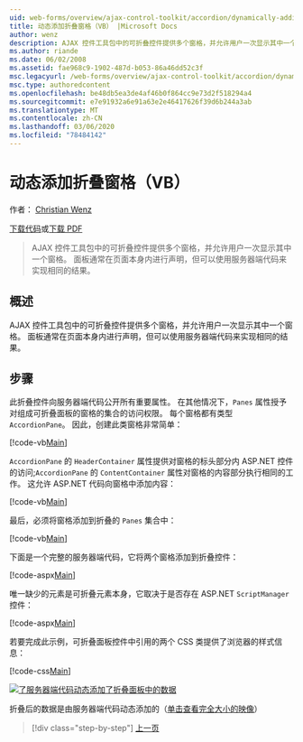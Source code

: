 ```yaml
---
uid: web-forms/overview/ajax-control-toolkit/accordion/dynamically-adding-an-accordion-pane-vb
title: 动态添加折叠窗格（VB） |Microsoft Docs
author: wenz
description: AJAX 控件工具包中的可折叠控件提供多个窗格，并允许用户一次显示其中一个窗格。 面板通常是用 。
ms.author: riande
ms.date: 06/02/2008
ms.assetid: fae968c9-1902-487d-b053-86a46dd52c3f
msc.legacyurl: /web-forms/overview/ajax-control-toolkit/accordion/dynamically-adding-an-accordion-pane-vb
msc.type: authoredcontent
ms.openlocfilehash: be48db5ea3de4af46b0f864cc9e73d2f518294a4
ms.sourcegitcommit: e7e91932a6e91a63e2e46417626f39d6b244a3ab
ms.translationtype: MT
ms.contentlocale: zh-CN
ms.lasthandoff: 03/06/2020
ms.locfileid: "78484142"
---
```

# <a name="dynamically-adding-an-accordion-pane-vb"></a>动态添加折叠窗格（VB）

作者： [Christian Wenz](https://github.com/wenz)

[下载代码](https://download.microsoft.com/download/5/6/d/56d50cef-2011-4c8f-9891-7edc6dc57df9/Accordion2.vb.zip)或[下载 PDF](https://download.microsoft.com/download/6/7/1/6718d452-ff89-4d3f-a90e-c74ec2d636a3/accordion2VB.pdf)

> AJAX 控件工具包中的可折叠控件提供多个窗格，并允许用户一次显示其中一个窗格。 面板通常在页面本身内进行声明，但可以使用服务器端代码来实现相同的结果。

## <a name="overview"></a>概述

AJAX 控件工具包中的可折叠控件提供多个窗格，并允许用户一次显示其中一个窗格。 面板通常在页面本身内进行声明，但可以使用服务器端代码来实现相同的结果。

## <a name="steps"></a>步骤

此折叠控件向服务器端代码公开所有重要属性。 在其他情况下，`Panes` 属性授予对组成可折叠面板的窗格的集合的访问权限。 每个窗格都有类型 `AccordionPane`。 因此，创建此类窗格非常简单：

[!code-vb[Main](dynamically-adding-an-accordion-pane-vb/samples/sample1.vb)]

`AccordionPane` 的 `HeaderContainer` 属性提供对窗格的标头部分内 ASP.NET 控件的访问;`AccordionPane` 的 `ContentContainer` 属性对窗格的内容部分执行相同的工作。 这允许 ASP.NET 代码向窗格中添加内容：

[!code-vb[Main](dynamically-adding-an-accordion-pane-vb/samples/sample2.vb)]

最后，必须将窗格添加到折叠的 `Panes` 集合中：

[!code-vb[Main](dynamically-adding-an-accordion-pane-vb/samples/sample3.vb)]

下面是一个完整的服务器端代码，它将两个窗格添加到折叠控件：

[!code-aspx[Main](dynamically-adding-an-accordion-pane-vb/samples/sample4.aspx)]

唯一缺少的元素是可折叠元素本身，它取决于是否存在 ASP.NET `ScriptManager` 控件：

[!code-aspx[Main](dynamically-adding-an-accordion-pane-vb/samples/sample5.aspx)]

若要完成此示例，可折叠面板控件中引用的两个 CSS 类提供了浏览器的样式信息：

[!code-css[Main](dynamically-adding-an-accordion-pane-vb/samples/sample6.css)]

[![了服务器端代码动态添加了折叠面板中的数据](dynamically-adding-an-accordion-pane-vb/_static/image2.png)](dynamically-adding-an-accordion-pane-vb/_static/image1.png)

折叠后的数据是由服务器端代码动态添加的（[单击查看完全大小的映像](dynamically-adding-an-accordion-pane-vb/_static/image3.png)）

> [!div class="step-by-step"]
> [上一页](databinding-to-an-accordion-vb.md)
